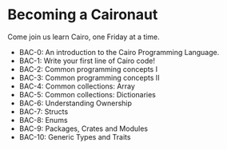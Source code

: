 # Becoming a Caironaut

Come join us learn Cairo, one Friday at a time.

- BAC-0: An introduction to the Cairo Programming Language.
- BAC-1: Write your first line of Cairo code!
- BAC-2: Common programming concepts I
- BAC-3: Common programming concepts II
- BAC-4: Common collections: Array
- BAC-5: Common collections: Dictionaries
- BAC-6: Understanding Ownership
- BAC-7: Structs
- BAC-8: Enums
- BAC-9: Packages, Crates and Modules
- BAC-10: Generic Types and Traits